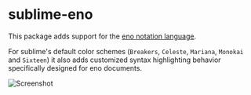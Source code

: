 # sublime-eno

This package adds support for the [eno notation language](https://eno-lang.org).

For sublime's default color schemes (`Breakers`, `Celeste`, `Mariana`, `Monokai` and `Sixteen`) it also adds customized syntax highlighting behavior specifically designed for eno documents.

![Screenshot](https://resources.eno-lang.org/plugins/sublime.png)
